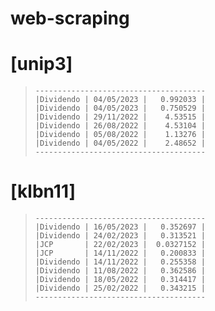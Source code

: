 # web-scraping

# [unip3]
> `--------------------------------------`  
> `|Dividendo | 04/05/2023 |   0.992033 |`  
> `|Dividendo | 04/05/2023 |   0.750529 |`  
> `|Dividendo | 29/11/2022 |    4.53515 |`  
> `|Dividendo | 26/08/2022 |    4.53104 |`  
> `|Dividendo | 05/08/2022 |    1.13276 |`  
> `|Dividendo | 04/05/2022 |    2.48652 |`  
> `--------------------------------------`  

# [klbn11]
> `--------------------------------------`  
> `|Dividendo | 16/05/2023 |   0.352697 |`  
> `|Dividendo | 24/02/2023 |   0.313521 |`  
> `|JCP       | 22/02/2023 |  0.0327152 |`  
> `|JCP       | 14/11/2022 |   0.200833 |`  
> `|Dividendo | 14/11/2022 |   0.255358 |`  
> `|Dividendo | 11/08/2022 |   0.362586 |`  
> `|Dividendo | 18/05/2022 |   0.314417 |`  
> `|Dividendo | 25/02/2022 |   0.343215 |`  
> `--------------------------------------`  
